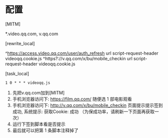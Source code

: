 # 配置
[MITM]

*.video.qq.com, v.qq.com

[rewrite_local]

^https://access.video.qq.com/user/auth_refresh url script-request-header videoqq.cookie.js
^https?://v.qq.com/x/bu/mobile_checkin url script-request-header videoqq.cookie.js

[task_local]

`1 0 * * * videoqq.js`

1. 先把v.qq.com加到[MITM]
2. 手机浏览器访问下: https://film.qq.com/ 随便选 1 部电影观看
3. 手机浏览器访问下: http://v.qq.com/x/bu/mobile_checkin 页面提示提示签到成功, 系统提示: 获取Cookie: 成功 （为保成功率，请刷新一下页面再获取一次）
4. 运行下签到脚本看是否提示
5. 最后就可以把第 1 条脚本注释掉了
